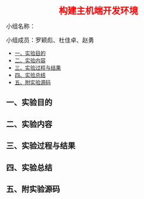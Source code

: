 <center><b><font size=5 color='red'>构建主机端开发环境</font></b></center>

<font size=3>小组名称：</font>

<font size=3>小组成员：罗颖彪、杜佳卓、赵勇</font>

- [一、实验目的](#------)
- [二、实验内容](#------)
- [三、实验过程与结果](#---------)
- [四、实验总结](#------)
- [五、附实验源码](#-------)

## 一、实验目的

## 二、实验内容

## 三、实验过程与结果

## 四、实验总结

## 五、附实验源码

